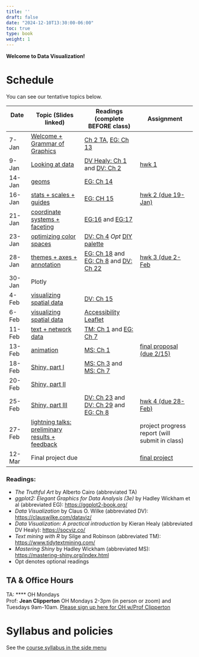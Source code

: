 ```yaml
---
title: ''
draft: false
date: "2024-12-10T13:30:00-06:00"
toc: true
type: book
weight: 1
---
```


**Welcome to Data Visualization!** 

# Schedule 
You can see our tentative topics below. 

| Date &emsp; &emsp;  | Topic (Slides linked)   | Readings (complete BEFORE class)  |   Assignment      | 
| ------ | ----------------------------- | --------------- | --------------- | 
| 7-Jan  | [Welcome + Grammar of Graphics](slides/01-intro)  | [Ch 2 TA](https://uchicago.box.com/s/m4k9lktogthqmernmjn1r7gnflews4bg), [EG: Ch 13](https://ggplot2-book.org/mastery.html)  |
| 9-Jan  |  [Looking at data ](slides/03-look-at-data)       |[DV Healy: Ch 1](https://socviz.co/lookatdata.html) and [DV: Ch 2](https://clauswilke.com/dataviz/aesthetic-mapping.html) | [hwk 1](/assignments/assign1/)   |     
| 14-Jan |  [geoms](slides/04-geoms) 	|     [EG: Ch 14](https://ggplot2-book.org/layers.html)  |                 |
| 16-Jan |   [stats + scales + guides ](slides/05-stats-scales-guides)    |[EG: CH 15](https://ggplot2-book.org/scales-guides.html)      | [hwk 2 (due 19-Jan)](/assignments/assign2/)   |
| 21-Jan |  [coordinate systems + faceting](slides/06-coordinates-facets)  &nbsp; &nbsp; | [EG:16](https://ggplot2-book.org/coord.html) and [EG:17](https://ggplot2-book.org/facet.html)|
| 23-Jan | [optimizing color spaces ](slides/07-optimizing-color-spaces)       |  [DV: Ch 4](https://clauswilke.com/dataviz/color-basics.html) *Opt* [DIY palette](https://blog.datawrapper.de/colors-for-data-vis-style-guides/)       |
| 28-Jan | [themes + axes + annotation](slides/08-themes-axes-annotations)  |[EG: Ch 18](https://ggplot2-book.org/polishing.html) and [EG: Ch 8](https://ggplot2-book.org/annotations.html) and [DV: Ch 22](https://clauswilke.com/dataviz/figure-titles-captions.html) &emsp; &nbsp; |[hwk 3 (due 2-Feb](/assignments/assign3/)   |
| 30-Jan |  Plotly | | | 
| 4-Feb  |[visualizing spatial data ](slides/11-visualize-spatial-i) |[DV: Ch 15](https://clauswilke.com/dataviz/geospatial-data.html)| |
| 6-Feb  | [visualizing spatial data](slides/12-visualize-spatial-ii)   |[Accessibility](https://medium.com/nightingale/writing-alt-text-for-data-visualization-2a218ef43f81) [Leaflet](https://rstudio.github.io/leaflet/)|            |
| 11-Feb  |  [text + network data](slides/13-visualize-text-network)   |[TM: Ch 1](https://www.tidytextmining.com/tidytext.html) and [EG: Ch 7](https://ggplot2-book.org/networks.html)  |          |
| 13-Feb |[animation  ](slides/14-animation)     | [MS: Ch 1](https://mastering-shiny.org/basic-app.html)          |  [final proposal (due 2/15)](https://canvas.uchicago.edu/courses/53144/assignments/635268)  |
| 18-Feb | [Shiny, part I](slides/15-interactive-reporting)   | [MS: Ch 3](https://mastering-shiny.org/basic-reactivity.html) and [MS: Ch 7](https://mastering-shiny.org/action-graphics.html) |         |
| 20-Feb | [Shiny, part II](slides/15-interactive-reporting)  | |     |
| 25-Feb |  [Shiny, part III](slides/16-interactive-visualization)   | [DV: Ch 23](https://clauswilke.com/dataviz/balance-data-context.html) and [DV: Ch 29](https://clauswilke.com/dataviz/telling-a-story.html) and [EG: Ch 8](https://socviz.co/refineplots.html) |   [hwk 4 (due 28-Feb)](/assignments/assign4/)      |
| 27-Feb | [lightning talks: preliminary results + feedback](slides/19-last-day) ||      project progress report (will submit in class)|
| 12-Mar | Final project due             |  | [final project](/assignments/final-project/)|

### Readings:
* *The Truthful Art* by Alberto Cairo (abbreviated TA)
* *ggplot2: Elegant Graphics for Data Analysis (3e)* by Hadley Wickham et al (abbreviated EG): https://ggplot2-book.org/ 
* *Data Visualization* by Claus O. Wilke (abbreviated DV): https://clauswilke.com/dataviz/
* *Data Visualization: A practical introduction* by Kieran Healy (abbreviated DV Healy): https://socviz.co/
* *Text mining with R* by Silge and Robinson (abbreviated TM): https://www.tidytextmining.com/
* *Mastering Shiny* by Hadley Wickham (abbreviated MS): https://mastering-shiny.org/index.html
* Opt denotes optional readings



## TA & Office Hours 
TA: **** OH Mondays  <br>
Prof: **Jean Clipperton** OH Mondays 2-3pm (in person or zoom) and Tuesdays 9am-10am. [Please sign up here for OH w/Prof Clipperton](https://outlook.office365.com/book/ClippertonMACSS@uchicagoedu.onmicrosoft.com/)

# Syllabus and policies
See the [course syllabus in the side menu](/course-syllabus/)